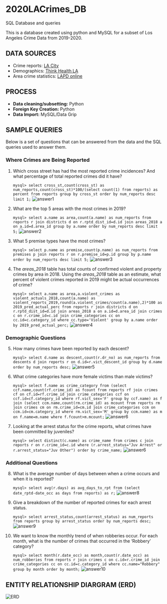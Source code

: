 # 2020LACrimes_DB
SQL Database and queries

This is a database created using python and MySQL for a subset of Los Angeles Crime Data from 2019-2020.

## DATA SOURCES

- Crime reports: [LA City](https://data.lacity.org/A-Safe-City/Crime-Data-from-2010-to-2019/63jg-8b9z)
- Demographics: [Think Health LA](https://www.thinkhealthla.org/demographicdata?id=256&sectionId=941#sectionPiece_197)
- Area crime statistics: [LAPD online](http://www.lapdonline.org/crime_mapping_and_compstat)

## PROCESS

- **Data cleaning/subsetting:** Python
- **Foreign Key Creation:** Python
- **Data Import:** MySQL/Data Grip


## SAMPLE QUERIES

Below is a set of questions that can be answered from the data and the SQL queries used to answer them.

### Where Crimes are Being Reported

1.  Which cross street has had the most reported crime incidences? And what percentage of total reported crimes did it have?

    `mysql> select cross_st,count(cross_st) as num_reports,count(cross_st)*100/(select count(1) from reports) as percent from reports group by cross_st order by num_reports desc limit 1;`
    ![answer1](images/1.png)
    
2.	What are the top 5 areas with the most crimes in 2019?

    `mysql> select a.name as area,count(a.name) as num_reports from reports r join districts d on r.rptd_dist_id=d.id join areas_2018 a on a.id=d.area_id group by a.name order by num_reports desc limit 5;`
    ![answer2](images/2.png)
    
3.	What 5 premise types have the most crimes?

    `mysql> select p.name as premise,count(p.name) as num_reports from premises p join reports r on r.premise_id=p.id group by p.name order by num_reports desc limit 5;`
    ![answer3](images/3.png)
    
4.	The *areas_2018* table has total counts of confirmed violent and property crimes by area in 2018. Using the *areas_2018* table as an estimate, what percent of violent crimes reported in 2019 might be actual occurrences of crime?

    `mysql> select a.name as area,a.violent_crimes as violent_actuals_2018,count(a.name) as violent_reports_2019,round(a.violent_crimes/count(a.name),2)*100 as 2019_pred_actual_perc from reports r join districts d on r.rptd_dist_id=d.id join areas_2018 a on a.id=d.area_id join crimes c on r.crime_id=c.id join crime_categories cc on cc.id=c.category_id where cc.type='Violent' group by a.name order by 2019_pred_actual_perc;`
    ![answer4](images/4.png)

### Demographic Questions

5.	How many crimes have been reported by each descent?

    `mysql> select d.name as descent,count(r.dr_no) as num_reports from descents d join reports r on d.id=r.vict_descent_id group by d.name order by num_reports desc;`
    ![answer5](images/5.png)
    
6.	What crime categories have more female victims than male victims?

    `mysql> select f.name as crime_category from (select ccf.name,count(rf.crime_id) as fcount from reports rf join crimes cf on cf.id=rf.crime_id join crime_categories ccf on ccf.id=cf.category_id where rf.vict_sex='F' group by ccf.name) as f join (select ccm.name,count(rm.crime_id) as mcount from reports rm join crimes cm on rm.crime_id=cm.id join crime_categories ccm on ccm.id=cm.category_id where rm.vict_sex='M' group by ccm.name) as m on f.name=m.name where f.fcount>m.mcount;`
    ![answer6](images/6.png)
    
7.	Looking at the arrest status for the crime reports, what crimes have been committed by juveniles?

    `mysql> select distinct(c.name) as crime_name from crimes c join reports r on r.crime_id=c.id where (r.arrest_status="Juv Arrest" or r.arrest_status="Juv Other") order by crime_name;`
    ![answer6](images/7.png)

### Additional Questions

8.	What is the average number of days between when a crime occurs and when it is reported?

    `mysql> select avg(r.days) as avg_days_to_rpt from (select date_rptd-date_occ as days from reports) as r;`
    ![answer8](images/8.png)
    
9.	Give a breakdown of the number of reported crimes for each arrest status.

    `mysql> select arrest_status,count(arrest_status) as num_reports from reports group by arrest_status order by num_reports desc;`
    ![answer9](images/9.png)
    
10.	We want to know the monthly trend of when robberies occur. For each month, what is the number of crimes that occurred in the ‘Robbery’ category?

    `mysql> select month(r.date_occ) as month,count(r.date_occ) as num_robberies from reports r join crimes c on c.id=r.crime_id join crime_categories cc on cc.id=c.category_id where cc.name="Robbery" group by month order by month;`
    ![answer10](images/10.png)


## ENTITY RELATIONSHIP DIARGRAM (ERD)

![ERD](images/erd.png)


